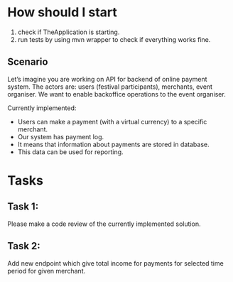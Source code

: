 # How should I start
1. check if TheApplication is starting.
2. run tests by using mvn wrapper to check if everything works fine.

## Scenario
Let’s imagine you are working on API for backend of online payment system.
The actors are: users (festival participants), merchants, event organiser.
We want to enable backoffice operations to the event organiser.

Currently implemented:
- Users can make a payment (with a virtual currency) to a specific merchant.
- Our system has payment log.
- It means that information about payments are stored in database.
- This data can be used for reporting.

# Tasks
## Task 1:
Please make a code review of the currently implemented solution.
## Task 2:
Add new endpoint which give total income for payments for selected time period for given merchant.

